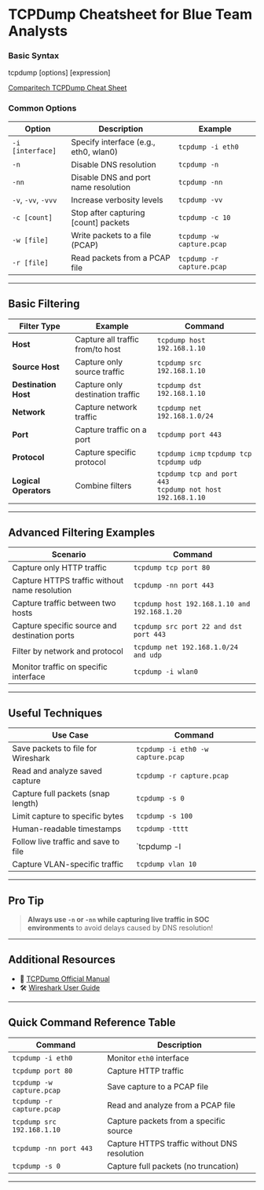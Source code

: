 # TCPDump Cheatsheet for Blue Team Analysts

### Basic Syntax

tcpdump [options] [expression]


[Comparitech TCPDump Cheat Sheet](https://www.comparitech.com/net-admin/tcpdump-cheat-sheet/)


### Common Options

| Option                  | Description                                 | Example                          |
|--------------------------|---------------------------------------------|----------------------------------|
| `-i [interface]`         | Specify interface (e.g., eth0, wlan0)        | `tcpdump -i eth0`                |
| `-n`                     | Disable DNS resolution                      | `tcpdump -n`                     |
| `-nn`                    | Disable DNS and port name resolution        | `tcpdump -nn`                    |
| `-v`, `-vv`, `-vvv`       | Increase verbosity levels                   | `tcpdump -vv`                    |
| `-c [count]`             | Stop after capturing [count] packets         | `tcpdump -c 10`                  |
| `-w [file]`              | Write packets to a file (PCAP)               | `tcpdump -w capture.pcap`        |
| `-r [file]`              | Read packets from a PCAP file                | `tcpdump -r capture.pcap`        |

---

## Basic Filtering

| Filter Type             | Example                         | Command                                 |
|--------------------------|---------------------------------|-----------------------------------------|
| **Host**                 | Capture all traffic from/to host| `tcpdump host 192.168.1.10`             |
| **Source Host**          | Capture only source traffic     | `tcpdump src 192.168.1.10`              |
| **Destination Host**     | Capture only destination traffic| `tcpdump dst 192.168.1.10`              |
| **Network**              | Capture network traffic         | `tcpdump net 192.168.1.0/24`            |
| **Port**                 | Capture traffic on a port       | `tcpdump port 443`                      |
| **Protocol**             | Capture specific protocol       | `tcpdump icmp` `tcpdump tcp` `tcpdump udp` |
| **Logical Operators**    | Combine filters                 | `tcpdump tcp and port 443`<br>`tcpdump not host 192.168.1.10` |

---

## Advanced Filtering Examples

| Scenario                                  | Command                                         |
|-------------------------------------------|-------------------------------------------------|
| Capture only HTTP traffic                 | `tcpdump tcp port 80`                           |
| Capture HTTPS traffic without name resolution | `tcpdump -nn port 443`                        |
| Capture traffic between two hosts         | `tcpdump host 192.168.1.10 and 192.168.1.20`    |
| Capture specific source and destination ports | `tcpdump src port 22 and dst port 443`         |
| Filter by network and protocol            | `tcpdump net 192.168.1.0/24 and udp`            |
| Monitor traffic on specific interface     | `tcpdump -i wlan0`                              |

---

## Useful Techniques

| Use Case                                 | Command                                         |
|-------------------------------------------|-------------------------------------------------|
| Save packets to file for Wireshark        | `tcpdump -i eth0 -w capture.pcap`               |
| Read and analyze saved capture            | `tcpdump -r capture.pcap`                       |
| Capture full packets (snap length)        | `tcpdump -s 0`                                  |
| Limit capture to specific bytes           | `tcpdump -s 100`                                |
| Human-readable timestamps                 | `tcpdump -tttt`                                 |
| Follow live traffic and save to file      | `tcpdump -l | tee output.txt`                   |
| Capture VLAN-specific traffic             | `tcpdump vlan 10`                               |

---

## Pro Tip

> **Always use `-n` or `-nn` while capturing live traffic in SOC environments** to avoid delays caused by DNS resolution!

---

## Additional Resources
- 📖 [TCPDump Official Manual](https://www.tcpdump.org/manpages/tcpdump.1.html)
- 🛠️ [Wireshark User Guide](https://www.wireshark.org/docs/wsug_html_chunked/)

---

## Quick Command Reference Table

| Command                             | Description                         |
|-------------------------------------|-------------------------------------|
| `tcpdump -i eth0`                   | Monitor `eth0` interface            |
| `tcpdump port 80`                   | Capture HTTP traffic                |
| `tcpdump -w capture.pcap`           | Save capture to a PCAP file         |
| `tcpdump -r capture.pcap`           | Read and analyze from a PCAP file   |
| `tcpdump src 192.168.1.10`          | Capture packets from a specific source |
| `tcpdump -nn port 443`              | Capture HTTPS traffic without DNS resolution |
| `tcpdump -s 0`                      | Capture full packets (no truncation) |

---